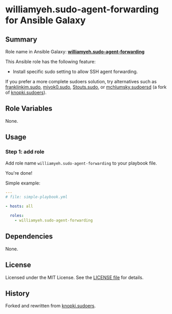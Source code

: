 
williamyeh.sudo-agent-forwarding for Ansible Galaxy
============


## Summary

Role name in Ansible Galaxy: **[williamyeh.sudo-agent-forwarding](https://galaxy.ansible.com/list#/roles/2871)**

This Ansible role has the following feature:

 - Install specific sudo setting to allow SSH agent forwarding.


If you prefer a more complete sudoers solution, try alternatives such as [franklinkim.sudo](https://galaxy.ansible.com/list#/roles/1380), [mivok0.sudo](https://galaxy.ansible.com/list#/roles/61), [Stouts.sudo](https://galaxy.ansible.com/list#/roles/842), or [mchlumsky.sudoersd](https://galaxy.ansible.com/list#/roles/4179) (a fork of [knopki.sudoers](https://galaxy.ansible.com/list#/roles/325)).




## Role Variables

None.


## Usage


### Step 1: add role

Add role name `williamyeh.sudo-agent-forwarding` to your playbook file.

You're done!


Simple example:

```yaml
---
# file: simple-playbook.yml

- hosts: all

  roles:
    - williamyeh.sudo-agent-forwarding
```


## Dependencies

None.


## License

Licensed under the MIT License. See the [LICENSE file](LICENSE) for details.


## History

Forked and rewritten from [knopki.sudoers](https://galaxy.ansible.com/list#/roles/325).
